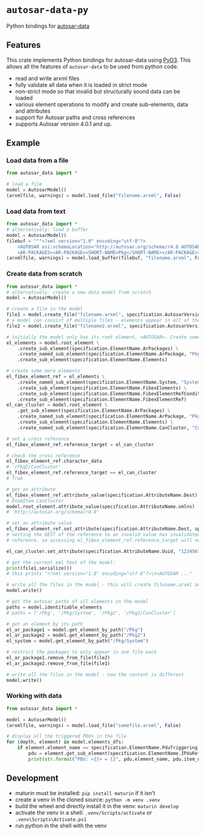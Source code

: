 # `autosar-data-py`

Python bindings for [autosar-data](https://github.com/DanielT/autosar-data)

## Features

This crate implements Python bindings for autosar-data using [PyO3](https://pyo3.rs). This allows all the features of `autosar-data` to be used from python code:

- read and write arxml files
- fully validate all data when it is loaded in strict mode
- non-strict mode so that invalid but structurally sound data can be loaded
- various element operations to modify and create sub-elements, data and attributes
- support for Autosar paths and cross references
- supports Autosar version 4.0.1 and up.

## Example

### Load data from a file

```python
from autosar_data import *

# load a file
model = AutosarModel()
(arxmlfile, warnings) = model.load_file("filename.arxml", False)
```

### Load data from text

```python
from autosar_data import *
# alternatively: load a buffer
model = AutosarModel()
filebuf = """<?xml version="1.0" encoding="utf-8"?>
    <AUTOSAR xsi:schemaLocation="http://autosar.org/schema/r4.0 AUTOSAR_00050.xsd" xmlns="http://autosar.org/schema/r4.0" xmlns:xsi="http://www.w3.org/2001/XMLSchema-instance">
    <AR-PACKAGES><AR-PACKAGE><SHORT-NAME>Pkg</SHORT-NAME></AR-PACKAGE></AR-PACKAGES></AUTOSAR>"""
(arxmlfile, warnings) = model.load_buffer(filebuf, "filename.arxml", False)
```

### Create data from scratch

```python
from autosar_data import *
# alternatively: create a new data model from scratch
model = AutosarModel()

# create a file in the model
file1 = model.create_file("filename.arxml", specification.AutosarVersion.Autosar_4_3_0)
# a model can consist of multiple files - elements appear in all of them by default, unless restrictions are set
file2 = model.create_file("filename2.arxml", specification.AutosarVersion.Autosar_00051)

# initially the model only has its root element, <AUTOSAR>. Create some elements
el_elements = model.root_element \
    .create_sub_element(specification.ElementName.ArPackages) \
    .create_named_sub_element(specification.ElementName.ArPackage, "Pkg") \
    .create_sub_element(specification.ElementName.Elements)

# create some more elements
el_fibex_element_ref = el_elements \
    .create_named_sub_element(specification.ElementName.System, "System") \
    .create_sub_element(specification.ElementName.FibexElements) \
    .create_sub_element(specification.ElementName.FibexElementRefConditional) \
    .create_sub_element(specification.ElementName.FibexElementRef)
el_can_cluster = model.root_element \
    .get_sub_element(specification.ElementName.ArPackages) \
    .create_named_sub_element(specification.ElementName.ArPackage, "Pkg2") \
    .create_sub_element(specification.ElementName.Elements) \
    .create_named_sub_element(specification.ElementName.CanCluster, "CanCluster")

# set a cross reference
el_fibex_element_ref.reference_target = el_can_cluster

# check the cross reference
el_fibex_element_ref.character_data
# '/Pkg2/CanCluster'
el_fibex_element_ref.reference_target == el_can_cluster
# True

# get an attribute
el_fibex_element_ref.attribute_value(specification.AttributeName.Dest)
# EnumItem.CanCluster
model.root_element.attribute_value(specification.AttributeName.xmlns)
# 'http://autosar.org/schema/r4.0'

# set an attribute value
el_fibex_element_ref.set_attribute(specification.AttributeName.Dest, specification.EnumItem.ISignal)
# setting the DEST of the reference to an invalid value has invalidated the
# reference, so accessing el_fibex_element_ref.reference_target will now cause an exception

el_can_cluster.set_attribute(specification.AttributeName.Uuid, "1234567890abcdefg")

# get the current xml text of the model:
print(file1.serialize())
# this prints "<?xml version="1.0" encoding="utf-8"?>\n<AUTOSAR ..."

# write all the files in the model - this will create filename.arxml and filename2.arxml with identical content
model.write()

# get the autosar paths of all elements in the model
paths = model.identifiable_elements
# paths = ['/Pkg', '/Pkg/System', '/Pkg2', '/Pkg2/CanCluster']

# get an element by its path
el_ar_package1 = model.get_element_by_path("/Pkg")
el_ar_package2 = model.get_element_by_path("/Pkg2")
el_system = model.get_element_by_path("/Pkg/System")

# restrict the packages to only appear in one file each
el_ar_package1.remove_from_file(file2)
el_ar_package2.remove_from_file(file1)

# write all the files in the model - now the content is different
model.write()
```

### Working with data

```python
from autosar_data import *

model = AutosarModel()
(arxmlfile, warnings) = model.load_file("somefile.arxml", False)

# display all the triggered PDUs in the file
for (depth, element) in model.elements_dfs:
    if element.element_name == specification.ElementName.PduTriggering:
        pdu = element.get_sub_element(specification.ElementName.IPduRef).reference_target
        print(str.format("PDU: <{}> = {}", pdu.element_name, pdu.item_name))

```

## Development

- maturin must be installed: `pip install maturin` if it isn't
- create a venv in the cloned source: `python -m venv .venv`
- build the wheel and directly install it in the venv: `maturin develop`
- activate the venv in a shell: `.venv/Scripts/activate` or `.venv\Scripts\Activate.ps1`
- run python in the shell with the venv
